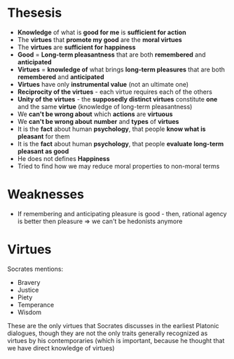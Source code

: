 #                  Thesesis

- **Knowledge** of what is **good for me** is **sufficient for action**
- The **virtues** that **promote my good** are the **moral virtues**
- The **virtues** are **sufficient for happiness**
- **Good** = **Long-term pleasantness** that are both **remembered** and **anticipated**
- **Virtues** = **knowledge of** what brings **long-term pleasures** that are both **remembered** and **anticipated**
- **Virtues** have only **instrumental value** (not an ultimate one)
- **Reciprocity of the virtues** - each virtue requires each of the others
- **Unity of the virtues** - the **supposedly distinct virtues** constitute **one** and the same **virtue** (knowledge of long-term pleasantness)
- We **can't be wrong about** which **actions** are **virtuous**
- We **can't be wrong about** **number** and **types** of **virtues**
- It is the **fact** about human **psychology**, that people **know what is pleasant** for them
- It is the **fact** about human **psychology**, that people **evaluate long-term pleasant as good**
- He does not defines **Happiness**
- Tried to find how we may reduce moral properties to non-moral terms









#                  Weaknesses

- If remembering and anticipating pleasure is good - then, rational agency is better then pleasure => we can't be hedonists anymore









#                  Virtues

Socrates mentions:
- Bravery
- Justice
- Piety
- Temperance
- Wisdom


These are the only virtues that Socrates discusses in the earliest Platonic dialogues, though they are not the only traits generally recognized as virtues by his contemporaries (which is important, because he thought that we have direct knowledge of virtues)